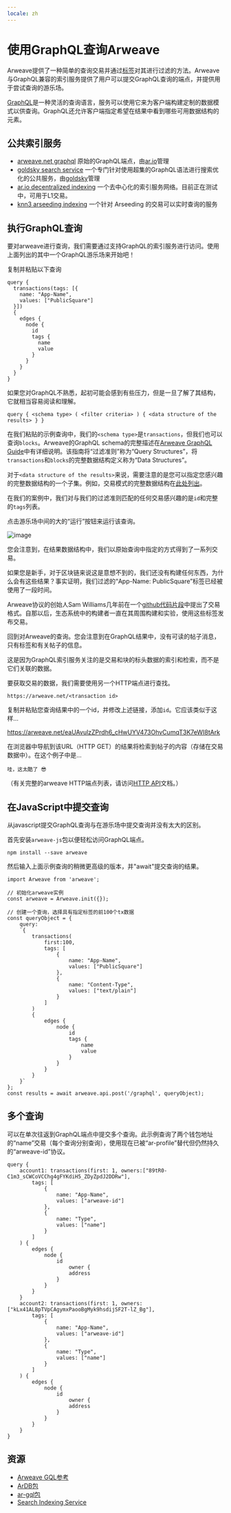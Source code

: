 ```yaml
---
locale: zh
---
```

# 使用GraphQL查询Arweave
Arweave提供了一种简单的查询交易并通过[标签](../concepts/tags.md)对其进行过滤的方法。Arweave与GraphQL兼容的索引服务提供了用户可以提交GraphQL查询的端点，并提供用于尝试查询的游乐场。

[GraphQL](https://graphql.org)是一种灵活的查询语言，服务可以使用它来为客户端构建定制的数据模式以供查询。GraphQL还允许客户端指定希望在结果中看到哪些可用数据结构的元素。

## 公共索引服务

- [arweave.net graphql](https://arweave.net/graphql) 原始的GraphQL端点，由[ar.io](https://ar.io)管理
- [goldsky search service](https://arweave-search.goldsky.com/graphql) 一个专门针对使用超集的GraphQL语法进行搜索优化的公共服务，由[goldsky](https://goldsky.com)管理
- [ar.io decentralized indexing](https://ar-io.dev/graphql) 一个去中心化的索引服务网络。目前正在测试中，可用于L1交易。
- [knn3 arseeding indexing](https://knn3-gateway.knn3.xyz/arseeding/graphql) 一个针对 Arseeding 的交易可以实时查询的服务

## 执行GraphQL查询
要对arweave进行查询，我们需要通过支持GraphQL的索引服务进行访问。使用上面列出的其中一个GraphQL游乐场来开始吧！

复制并粘贴以下查询
```graphql:no-line-numbers
query {
  transactions(tags: [{
    name: "App-Name",
    values: ["PublicSquare"]
  }]) 
  {
    edges {
      node {
        id
        tags {
          name
          value
        }
      }
    }
  }
}
```

如果您对GraphQL不熟悉，起初可能会感到有些压力，但是一旦了解了其结构，它就相当容易阅读和理解。

```text:no-line-numbers
query { <schema type> ( <filter criteria> ) { <data structure of the results> } }
```
在我们粘贴的示例查询中，我们的`<schema type>`是`transactions`，但我们也可以查询`blocks`。Arweave的GraphQL schema的完整描述在[Arweave GraphQL Guide](https://gql-guide.arweave.dev)中有详细说明。该指南将“过滤准则”称为“Query Structures”，将`transactions`和`blocks`的完整数据结构定义称为“Data Structures”。

对于`<data structure of the results>`来说，需要注意的是您可以指定您感兴趣的完整数据结构的一个子集。例如，交易模式的完整数据结构在[此处列出](https://gql-guide.arweave.dev/#full-data)。

在我们的案例中，我们对与我们的过滤准则匹配的任何交易感兴趣的是`id`和完整的`tags`列表。

点击游乐场中间的大的“运行”按钮来运行该查询。

![image](https://arweave.net/rYfVvFVKLFmmtXmf8KeTvsG8avUXMQ4qOBBTZRHqVU0)

您会注意到，在结果数据结构中，我们以原始查询中指定的方式得到了一系列交易。

如果您是新手，对于区块链来说这是意想不到的，我们还没有构建任何东西，为什么会有这些结果？事实证明，我们过滤的“App-Name: PublicSquare”标签已经被使用了一段时间。

Arweave协议的创始人Sam Williams几年前在一个[github代码片段](https://gist.github.com/samcamwilliams/811537f0a52b39057af1def9e61756b2)中提出了交易格式。自那以后，生态系统中的构建者一直在其周围构建和实验，使用这些标签发布交易。

回到对Arweave的查询。您会注意到在GraphQL结果中，没有可读的帖子消息，只有标签和有关帖子的信息。

这是因为GraphQL索引服务关注的是交易和块的标头数据的索引和检索，而不是它们关联的数据。

要获取交易的数据，我们需要使用另一个HTTP端点进行查找。
```text:no-line-numbers
https://arweave.net/<transaction id>
```

复制并粘贴您查询结果中的一个id，并修改上述链接，添加`id`。它应该类似于这样…

https://arweave.net/eaUAvulzZPrdh6_cHwUYV473OhvCumqT3K7eWI8tArk

在浏览器中导航到该URL（HTTP GET）的结果将检索到帖子的内容（存储在交易数据中）。在这个例子中是…
```text:no-line-numbers
哇，这太酷了 😎
```
（有关完整的arweave HTTP端点列表，请访问[HTTP API](https://docs.arweave.org/developers/server/http-api)文档。）

## 在JavaScript中提交查询
从javascript提交GraphQL查询与在游乐场中提交查询并没有太大的区别。

首先安装`arweave-js`包以便轻松访问GraphQL端点。
```console:no-line-numbers
npm install --save arweave
```

然后输入上面示例查询的稍微更高级的版本，并"await"提交查询的结果。

```js:no-line-numbers
import Arweave from 'arweave';

// 初始化arweave实例
const arweave = Arweave.init({});

// 创建一个查询，选择具有指定标签的前100个tx数据
const queryObject = {
	query:
	`{
		transactions(
			first:100,
			tags: [
				{
					name: "App-Name",
					values: ["PublicSquare"]
				},
				{
					name: "Content-Type",
					values: ["text/plain"]
				}
			]
		) 
		{
			edges {
				node {
					id
					tags {
						name
						value
					}
				}
			}
		}
	}`
};
const results = await arweave.api.post('/graphql', queryObject);
```

## 多个查询
可以在单次往返到GraphQL端点中提交多个查询。此示例查询了两个钱包地址的“name”交易（每个查询分别查询），使用现在已被“ar-profile”替代但仍然持久的“arweave-id”协议。
```graphql:no-line-numbers
query {
	account1: transactions(first: 1, owners:["89tR0-C1m3_sCWCoVCChg4gFYKdiH5_ZDyZpdJ2DDRw"],
		tags: [
			{
				name: "App-Name",
				values: ["arweave-id"]
			},
			{
				name: "Type",
				values: ["name"]
			}
		]
	) {
		edges {
			node {
				id
					owner {
					address
				}
			}
		}
	}
	account2: transactions(first: 1, owners:["kLx41ALBpTVpCAgymxPaooBgMyk9hsdijSF2T-lZ_Bg"],
		tags: [
			{
				name: "App-Name",
				values: ["arweave-id"]
			},
			{
				name: "Type",
				values: ["name"]
			}
		]
	) {
		edges {
			node {
				id
					owner {
					address
				}
			}
		}
	}
}
```

## 资源
* [Arweave GQL参考](../../references/gql.md)
* [ArDB包](./ardb.md)
* [ar-gql包](./ar-gql.md)
* [Search Indexing Service](./search-indexing-service.md)